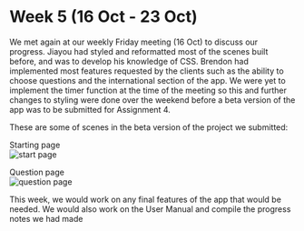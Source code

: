 # Week 5 (16 Oct - 23 Oct)
<p>We met again at our weekly Friday meeting (16 Oct) to discuss our progress. 
Jiayou had styled and reformatted most of the scenes built before, and was to develop his knowledge of CSS. Brendon had implemented most features requested by the clients
such as the ability to choose questions and the international section of the app. We were yet to implement the timer function at the time of the meeting so this and further changes to styling were done over the weekend before a beta version of the app was to be submitted for Assignment 4.</p>

These are some of scenes in the beta version of the project we submitted:<br>

Starting page<br>
![start page](https://cdn.discordapp.com/attachments/692707366897975376/767348366739898388/unknown.png)


Question page<br>
![question page](https://cdn.discordapp.com/attachments/692707366897975376/767347790798913576/unknown.png)

<p>This week, we would work on any final features of the app that would be needed. We would also work on the User Manual and compile the progress notes we had made</p>
